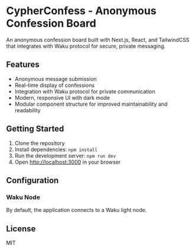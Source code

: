 # CypherConfess - Anonymous Confession Board

An anonymous confession board built with Next.js, React, and TailwindCSS that integrates with Waku protocol for secure, private messaging.

## Features

- Anonymous message submission
- Real-time display of confessions
- Integration with Waku protocol for private communication
- Modern, responsive UI with dark mode
- Modular component structure for improved maintainability and readability

## Getting Started

1.  Clone the repository
2.  Install dependencies: `npm install`
3.  Run the development server: `npm run dev`
4.  Open [http://localhost:3000](http://localhost:3000) in your browser

## Configuration

### Waku Node

By default, the application connects to a Waku light node.

## License

MIT
